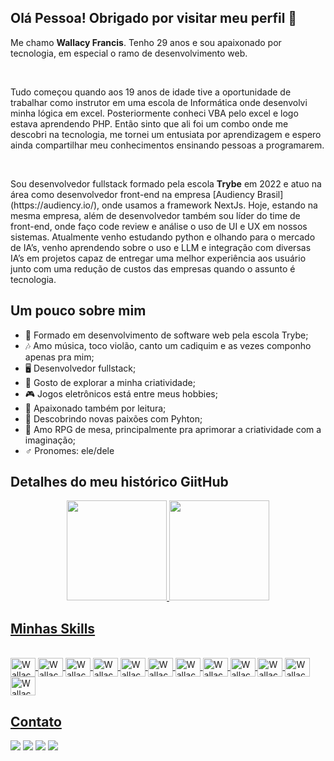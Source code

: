 ## Olá Pessoa! Obrigado por visitar meu perfil 👋

<p>Me chamo <strong>Wallacy Francis</strong>. Tenho 29 anos e sou apaixonado por tecnologia, em especial o ramo de desenvolvimento web.</p><br />
<p>Tudo começou quando aos 19 anos de idade tive a oportunidade de trabalhar como instrutor em uma escola de Informática onde desenvolvi minha lógica em excel. Posteriormente conheci VBA pelo excel e logo estava aprendendo PHP. Então sinto que ali foi um combo onde me descobri na tecnologia, me tornei um entusiata por aprendizagem e espero ainda compartilhar meu conhecimentos ensinando pessoas a programarem.</p><br />
<p>Sou desenvolvedor fullstack formado pela escola <strong>Trybe</strong> em 2022 e atuo na área como desenvolvedor front-end na empresa [Audiency Brasil](https://audiency.io/), onde usamos a framework NextJs. Hoje, estando na mesma empresa, além de desenvolvedor também sou líder do time de front-end, onde faço code review e análise o uso de UI e UX em nossos sistemas. Atualmente venho estudando python e olhando para o mercado de IA’s, venho aprendendo sobre o uso e LLM e integração com diversas IA’s em projetos capaz de entregar uma melhor experiência aos usuário junto com uma redução de custos das empresas quando o assunto é tecnologia.

## Um pouco sobre mim
- :notebook_with_decorative_cover: Formado em desenvolvimento de software web pela escola Trybe;
- :notes: Amo música, toco violão, canto um cadiquim e as vezes componho apenas pra mim;
- :desktop_computer: Desenvolvedor fullstack;
- :art: Gosto de explorar a minha criatividade;
- :video_game: Jogos eletrônicos está entre meus hobbies;
- :open_book: Apaixonado também por leitura;
- :snake: Descobrindo novas paixões com Pyhton;
- :european_castle: Amo RPG de mesa, principalmente pra aprimorar a criatividade com a imaginação;
- :male_sign: Pronomes: ele/dele

  
## Detalhes do meu histórico GiitHub

<div align="center">
  <a href="https://github.com/wallacyfrancis">
  <img height="160em" src="https://github-readme-stats.vercel.app/api?username=wallacyfrancis&show_icons=true&theme=dark&include_all_commits=true&count_private=true"/>
  <img height="160em" src="https://github-readme-stats.vercel.app/api/top-langs/?username=wallacyfrancis&layout=compact&langs_count=7&theme=dark"/>
</div>

## Minhas Skills
  
<div style="display: inline_block"><br>
  <img align="center" alt="WallacyFrancis-Javascript" height="30" width="40" src="https://cdn.jsdelivr.net/gh/devicons/devicon/icons/javascript/javascript-original.svg">
  <img align="center" alt="WallacyFrancis-Html" height="30" width="40" src="https://cdn.jsdelivr.net/gh/devicons/devicon/icons/html5/html5-original.svg">
  <img align="center" alt="WallacyFrancis-CSS" height="30" width="40" src="https://cdn.jsdelivr.net/gh/devicons/devicon/icons/css3/css3-original.svg">
  <img align="center" alt="WallacyFrancis-React" height="30" width="40" src="https://cdn.jsdelivr.net/gh/devicons/devicon/icons/react/react-original.svg">
  <img align="center" alt="WallacyFrancis-Redux" height="30" width="40" src="https://cdn.jsdelivr.net/gh/devicons/devicon/icons/redux/redux-original.svg">
  <img align="center" alt="WallacyFrancis-Docker" height="30" width="40" src="https://cdn.jsdelivr.net/gh/devicons/devicon/icons/docker/docker-original.svg">
  <img align="center" alt="WallacyFrancis-Mysql" height="30" width="40" src="https://cdn.jsdelivr.net/gh/devicons/devicon/icons/mysql/mysql-original-wordmark.svg" />
  <img align="center" alt="WallacyFrancis-Nodejs" height="30" width="40" src="https://cdn.jsdelivr.net/gh/devicons/devicon/icons/nodejs/nodejs-original.svg" />
  <img align="center" alt="WallacyFrancis-Nodejs" height="30" width="40" src="https://cdn.jsdelivr.net/gh/devicons/devicon/icons/typescript/typescript-original.svg" />
  <img align="center" alt="WallacyFrancis-Nodejs" height="30" width="40" src="https://cdn.jsdelivr.net/gh/devicons/devicon/icons/mongodb/mongodb-original.svg" />
  <img align="center" alt="WallacyFrancis-Nodejs" height="30" width="40" src="https://cdn.jsdelivr.net/gh/devicons/devicon/icons/python/python-original-wordmark.svg" />
  <img align="center" alt="WallacyFrancis-Nodejs" height="30" width="40" src="https://cdn.jsdelivr.net/gh/devicons/devicon@latest/icons/nextjs/nextjs-original.svg" />
</div>
  
## Contato
  
<div>
  <a href="https://api.whatsapp.com/send?phone=5535991439972" target="_blank"><img src="https://img.shields.io/badge/WhatsApp-25D366?style=for-the-badge&logo=whatsapp&logoColor=white" target="_blank"></a>
  <a href="https://www.instagram.com/francis_wallacy/" target="_blank"><img src="https://img.shields.io/badge/-Instagram-%23E4405F?style=for-the-badge&logo=instagram&logoColor=white" target="_blank"></a>
  <a href = "mailto:wallacyfrancis07@gmail.com"><img src="https://img.shields.io/badge/-Gmail-%23333?style=for-the-badge&logo=gmail&logoColor=white" target="_blank"></a>
  <a href="https://www.linkedin.com/in/wallacy-francis/" target="_blank"><img src="https://img.shields.io/badge/-LinkedIn-%230077B5?style=for-the-badge&logo=linkedin&logoColor=white" target="_blank"></a> 
</div>

